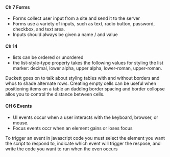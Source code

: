 #### Ch 7 Forms
* Forms collect user input from a site and send it to the server
* Forms use a variety of inputs, such as text, radio button, password, checkbox, and text area. 
* Inputs should always be given a name / and value

#### Ch 14
* lists can be ordered or unordered
* the list-style-type property takes the following values for styling the list marker: decimal, lower alpha, upper alpha, lower-roman, upper-roman.

Duckett goes on to talk about styling tables with and without borders and whos to shade alternate rows. Creating empty cells can be useful when positioning items on a table an dadding border spacing and border collopse allos you to control the distance between cells. 

#### CH 6 Events
 * UI events occur when a user interacts with the keyboard, browser, or mouse.
 * Focus events occr when an element gains or loses focus

 To trigger an event in javascript code you must select the element you want the script to respond to, indicate which event will trigger the respose, and write the code you want to run when the even occurs